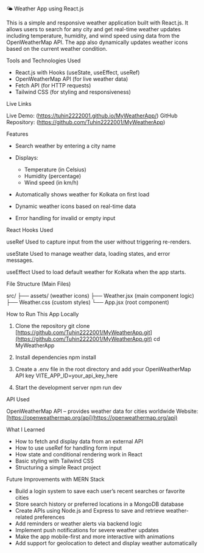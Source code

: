 🌤️ Weather App using React.js

This is a simple and responsive weather application built with React.js. It allows users to search for any city and get real-time weather updates including temperature, humidity, and wind speed using data from the OpenWeatherMap API. The app also dynamically updates weather icons based on the current weather condition.

Tools and Technologies Used

* React.js with Hooks (useState, useEffect, useRef)
* OpenWeatherMap API (for live weather data)
* Fetch API (for HTTP requests)
* Tailwind CSS (for styling and responsiveness)

Live Links

Live Demo: (https://tuhin2222001.github.io/MyWeatherApp/)
GitHub Repository: (https://github.com/Tuhin2222001/MyWeatherApp)

Features

* Search weather by entering a city name
* Displays:

  * Temperature (in Celsius)
  * Humidity (percentage)
  * Wind speed (in km/h)
* Automatically shows weather for Kolkata on first load
* Dynamic weather icons based on real-time data
* Error handling for invalid or empty input

React Hooks Used

useRef
Used to capture input from the user without triggering re-renders.

useState
Used to manage weather data, loading states, and error messages.

useEffect
Used to load default weather for Kolkata when the app starts.

File Structure (Main Files)

src/
├── assets/         (weather icons)
├── Weather.jsx     (main component logic)
├── Weather.css     (custom styles)
└── App.jsx         (root component)

How to Run This App Locally

1. Clone the repository
   git clone [https://github.com/Tuhin2222001/MyWeatherApp.git](https://github.com/Tuhin2222001/MyWeatherApp.git)
   cd MyWeatherApp

2. Install dependencies
   npm install

3. Create a .env file in the root directory and add your OpenWeatherMap API key
   VITE\_APP\_ID=your\_api\_key\_here

4. Start the development server
   npm run dev

API Used

OpenWeatherMap API – provides weather data for cities worldwide
Website: [https://openweathermap.org/api](https://openweathermap.org/api)

What I Learned

* How to fetch and display data from an external API
* How to use useRef for handling form input
* How state and conditional rendering work in React
* Basic styling with Tailwind CSS
* Structuring a simple React project

Future Improvements with MERN Stack

* Build a login system to save each user’s recent searches or favorite cities
* Store search history or preferred locations in a MongoDB database
* Create APIs using Node.js and Express to save and retrieve weather-related preferences
* Add reminders or weather alerts via backend logic
* Implement push notifications for severe weather updates
* Make the app mobile-first and more interactive with animations
* Add support for geolocation to detect and display weather automatically



